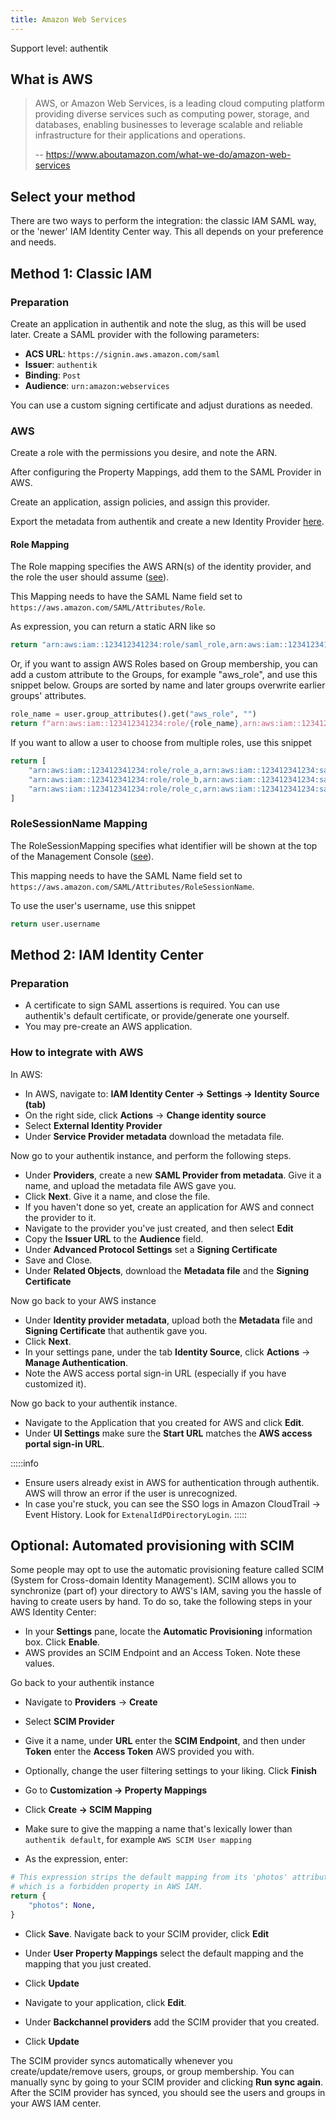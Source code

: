 ```yaml
---
title: Amazon Web Services
---
```


<span class="badge badge--primary">Support level: authentik</span>

## What is AWS

> AWS, or Amazon Web Services, is a leading cloud computing platform providing diverse services such as computing power, storage, and databases, enabling businesses to leverage scalable and reliable infrastructure for their applications and operations.
>
> -- https://www.aboutamazon.com/what-we-do/amazon-web-services

## Select your method

There are two ways to perform the integration: the classic IAM SAML way, or the 'newer' IAM Identity Center way. This all depends on your preference and needs.

## Method 1: Classic IAM

### Preparation

Create an application in authentik and note the slug, as this will be used later. Create a SAML provider with the following parameters:

-   **ACS URL**: `https://signin.aws.amazon.com/saml`
-   **Issuer**: `authentik`
-   **Binding**: `Post`
-   **Audience**: `urn:amazon:webservices`

You can use a custom signing certificate and adjust durations as needed.

### AWS

Create a role with the permissions you desire, and note the ARN.

After configuring the Property Mappings, add them to the SAML Provider in AWS.

Create an application, assign policies, and assign this provider.

Export the metadata from authentik and create a new Identity Provider [here](https://console.aws.amazon.com/iam/home#/providers).

#### Role Mapping

The Role mapping specifies the AWS ARN(s) of the identity provider, and the role the user should assume ([see](https://docs.aws.amazon.com/IAM/latest/UserGuide/id_roles_providers_create_saml_assertions.html#saml_role-attribute)).

This Mapping needs to have the SAML Name field set to `https://aws.amazon.com/SAML/Attributes/Role`.

As expression, you can return a static ARN like so

```python
return "arn:aws:iam::123412341234:role/saml_role,arn:aws:iam::123412341234:saml-provider/authentik"
```

Or, if you want to assign AWS Roles based on Group membership, you can add a custom attribute to the Groups, for example "aws_role", and use this snippet below. Groups are sorted by name and later groups overwrite earlier groups' attributes.

```python
role_name = user.group_attributes().get("aws_role", "")
return f"arn:aws:iam::123412341234:role/{role_name},arn:aws:iam::123412341234:saml-provider/authentik"
```

If you want to allow a user to choose from multiple roles, use this snippet

```python
return [
    "arn:aws:iam::123412341234:role/role_a,arn:aws:iam::123412341234:saml-provider/authentik",
    "arn:aws:iam::123412341234:role/role_b,arn:aws:iam::123412341234:saml-provider/authentik",
    "arn:aws:iam::123412341234:role/role_c,arn:aws:iam::123412341234:saml-provider/authentik",
]
```

### RoleSessionName Mapping

The RoleSessionMapping specifies what identifier will be shown at the top of the Management Console ([see](https://docs.aws.amazon.com/IAM/latest/UserGuide/id_roles_providers_create_saml_assertions.html#saml_role-session-attribute)).

This mapping needs to have the SAML Name field set to `https://aws.amazon.com/SAML/Attributes/RoleSessionName`.

To use the user's username, use this snippet

```python
return user.username
```

## Method 2: IAM Identity Center

### Preparation

-   A certificate to sign SAML assertions is required. You can use authentik's default certificate, or provide/generate one yourself.
-   You may pre-create an AWS application.

### How to integrate with AWS

In AWS:

-   In AWS, navigate to: **IAM Identity Center -> Settings -> Identity Source (tab)**
-   On the right side, click **Actions** -> **Change identity source**
-   Select **External Identity Provider**
-   Under **Service Provider metadata** download the metadata file.

Now go to your authentik instance, and perform the following steps.

-   Under **Providers**, create a new **SAML Provider from metadata**. Give it a name, and upload the metadata file AWS gave you.
-   Click **Next**. Give it a name, and close the file.
-   If you haven't done so yet, create an application for AWS and connect the provider to it.
-   Navigate to the provider you've just created, and then select **Edit**
-   Copy the **Issuer URL** to the **Audience** field.
-   Under **Advanced Protocol Settings** set a **Signing Certificate**
-   Save and Close.
-   Under **Related Objects**, download the **Metadata file** and the **Signing Certificate**

Now go back to your AWS instance

-   Under **Identity provider metadata**, upload both the **Metadata** file and **Signing Certificate** that authentik gave you.
-   Click **Next**.
-   In your settings pane, under the tab **Identity Source**, click **Actions** -> **Manage Authentication**.
-   Note the AWS access portal sign-in URL (especially if you have customized it).

Now go back to your authentik instance.

-   Navigate to the Application that you created for AWS and click **Edit**.
-   Under **UI Settings** make sure the **Start URL** matches the **AWS access portal sign-in URL**.

:::::info

-   Ensure users already exist in AWS for authentication through authentik. AWS will throw an error if the user is unrecognized.
-   In case you're stuck, you can see the SSO logs in Amazon CloudTrail -> Event History. Look for `ExtenalIdPDirectoryLogin`.
:::::

## Optional: Automated provisioning with SCIM

Some people may opt to use the automatic provisioning feature called SCIM (System for Cross-domain Identity Management).
SCIM allows you to synchronize (part of) your directory to AWS's IAM, saving you the hassle of having to create users by hand.
To do so, take the following steps in your AWS Identity Center:

-   In your **Settings** pane, locate the **Automatic Provisioning** information box. Click **Enable**.
-   AWS provides an SCIM Endpoint and an Access Token. Note these values.

Go back to your authentik instance

-   Navigate to **Providers** -> **Create**
-   Select **SCIM Provider**
-   Give it a name, under **URL** enter the **SCIM Endpoint**, and then under **Token** enter the **Access Token** AWS provided you with.
-   Optionally, change the user filtering settings to your liking. Click **Finish**

-   Go to **Customization -> Property Mappings**
-   Click **Create -> SCIM Mapping**
-   Make sure to give the mapping a name that's lexically lower than `authentik default`, for example `AWS SCIM User mapping`
-   As the expression, enter:

```python
# This expression strips the default mapping from its 'photos' attribute,
# which is a forbidden property in AWS IAM.
return {
    "photos": None,
}
```

-   Click **Save**. Navigate back to your SCIM provider, click **Edit**
-   Under **User Property Mappings** select the default mapping and the mapping that you just created.
-   Click **Update**

-   Navigate to your application, click **Edit**.
-   Under **Backchannel providers** add the SCIM provider that you created.
-   Click **Update**

The SCIM provider syncs automatically whenever you create/update/remove users, groups, or group membership. You can manually sync by going to your SCIM provider and clicking **Run sync again**. After the SCIM provider has synced, you should see the users and groups in your AWS IAM center.
